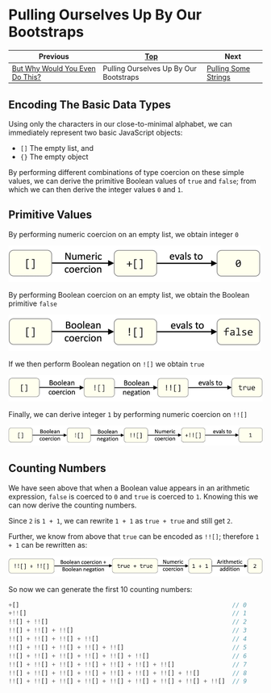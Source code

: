 # Pulling Ourselves Up By Our Bootstraps

| Previous | [Top](/chriswhealy/hieroglyphy) | Next
|---|---|---
| [But Why Would You Even Do This?](/chriswhealy/hieroglyphy/but-why/) | Pulling Ourselves Up By Our Bootstraps | [Pulling Some Strings](/chriswhealy/hieroglyphy/strings/)

## Encoding The Basic Data Types

Using only the characters in our close-to-minimal alphabet, we can immediately represent two basic JavaScript objects:

* `[]` The empty list, and
* `{}` The empty object

By performing different combinations of type coercion on these simple values, we can derive the primitive Boolean values of `true` and `false`; from which we can then derive the integer values `0` and `1`.

## Primitive Values

By performing numeric coercion on an empty list, we obtain integer `0`

![Coerce Integer Zero](/chriswhealy/hieroglyphy/img/coerce_0.png)

By performing Boolean coercion on an empty list, we obtain the Boolean primitive `false`

![Coerce Boolean False](/chriswhealy/hieroglyphy/img/coerce_false.png)

If we then perform Boolean negation on `![]` we obtain `true`

![Coerce Boolean True](/chriswhealy/hieroglyphy/img/coerce_true.png)

Finally, we can derive integer `1` by performing numeric coercion on `!![]`

![Coerce Integer One](/chriswhealy/hieroglyphy/img/coerce_1.png)

## Counting Numbers

We have seen above that when a Boolean value appears in an arithmetic expression, `false` is coerced to `0` and `true` is coerced to `1`.
Knowing this we can now derive the counting numbers.

Since `2` is `1 + 1`, we can rewrite `1 + 1` as `true + true` and still get `2`.

Further, we know from above that `true` can be encoded as `!![]`; therefore `1 + 1` can be rewritten as:

![Coerce Integer Two](/chriswhealy/hieroglyphy/img/coerce_2.png)

So now we can generate the first 10 counting numbers:

```javascript
+[]                                                           // 0
+!![]                                                         // 1
!![] + !![]                                                   // 2
!![] + !![] + !![]                                            // 3
!![] + !![] + !![] + !![]                                     // 4
!![] + !![] + !![] + !![] + !![]                              // 5
!![] + !![] + !![] + !![] + !![] + !![]                       // 6
!![] + !![] + !![] + !![] + !![] + !![] + !![]                // 7
!![] + !![] + !![] + !![] + !![] + !![] + !![] + !![]         // 8
!![] + !![] + !![] + !![] + !![] + !![] + !![] + !![] + !![]  // 9
```

